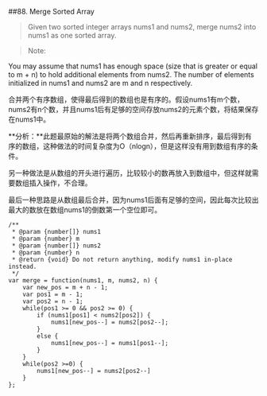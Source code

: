 ##88. Merge Sorted Array
>Given two sorted integer arrays nums1 and nums2, merge nums2 into nums1 as one sorted array.

>Note:
>
You may assume that nums1 has enough space (size that is greater or equal to m + n) to hold additional elements from nums2. The number of elements initialized in nums1 and nums2 are m and n respectively.

合并两个有序数组，使得最后得到的数组也是有序的。假设nums1有m个数，nums2有n个数，并且nums1后有足够的空间存放nums2的元素个数，将结果保存在nums1中。

**分析：**此题最原始的解法是将两个数组合并，然后再重新排序，最后得到有序的数组，这种做法的时间复杂度为O（nlogn），但是这样没有用到数组有序的条件。

另一种做法是从数组的开头进行遍历，比较较小的数再放入到数组中，但这样就需要数组插入操作，不合理。

最后一种思路是从数组最后合并，因为nums1后面有足够的空间，因此每次比较出最大的数放在数组nums1的倒数第一个空位即可。

	/**
	 * @param {number[]} nums1
	 * @param {number} m
	 * @param {number[]} nums2
	 * @param {number} n
	 * @return {void} Do not return anything, modify nums1 in-place instead.
	 */
	var merge = function(nums1, m, nums2, n) {
	    var new_pos = m + n - 1;
	    var pos1 = m - 1;
	    var pos2 = n - 1;
	    while(pos1 >= 0 && pos2 >= 0) {
	        if (nums1[pos1] < nums2[pos2]) {
	            nums1[new_pos--] = nums2[pos2--];
	        }
	        else {
	            nums1[new_pos--] = nums1[pos1--];
	        }
	    }
	    while(pos2 >=0) {
	        nums1[new_pos--] = nums2[pos2--]
	    }
	};
